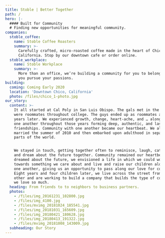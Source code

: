 ```yaml
---
title: Stoble | Better Together
path: /
hero: |-
  #### Built for Community
  # Finding new opportunities for meaningful community.
companies:
  stoble_coffee:
    name: Stoble Coffee Roasters
    summary: >-
      Carefully crafted, micro-roasted coffee made in the heart of Chico,
      California. Stop by our downtown cafe or order online.
  stoble_workplace:
    name: Stoble Workplace
    summary: >-
      More than an office, we’re building a community for you to belong while
      you pursue your passions.
building:
  coming: Coming Early 2020
  location: 'Downtown Chico, California'
  photo: /files/chico_1-photo.jpg
our_story:
  content: >-
    It all started at Cal Poly in San Luis Obispo. The gals met in the dorms and
    were roommates throughout college. The guys ended up as roommates a few
    years later. We experienced growth, change, heart-ache, and … alongside of
    one another throughout those years forming deep, authentic, and lasting
    friendships. Community with one another became our heartbeat. We all got
    married the summer of 2010 and then embarked upon adulthood in separate
    parts of the world. 


    We stayed in touch, getting together often to reminisce, laugh, catch up,
    and dream about the future together. Community remained our heartbeat. As we
    dreamed about the future, we envisioned a life in which we could work
    towards something we care about and live and raise our children alongside
    one another, giving us an opportunity to pass along our love for community.
    Eight years and four children later, we live across the street from each
    other and are working to build a company that builds the type of community
    we love so much.
  heading: From friends to to neighbors to business partners.
  photos:
    - /files/img_20161231_102800.jpg
    - /files/img_4100.jpg
    - /files/mvimg_20181024_185541.jpg
    - /files/img_20181031_165609.jpg
    - /files/img_20180421_180628.jpg
    - /files/img_20180413_191322.jpg
    - /files/mvimg_20181008_143009.jpg
  subheading: Our Story
---
```


